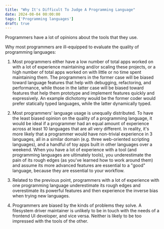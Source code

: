 ```yaml
---
title: "Why It's Difficult To Judge A Programming Language"
date: 2024-08-04 00:00:00
tags: ['Programming languages']
draft: true
---
```


Programmers have a lot of opinions about the tools that they use.

Why most programmers are ill-equipped to evaluate the quality of programming languages:

1. Most programmers either have a low number of total apps worked on with a lot of experience maintaining and/or scaling these projects, or a high number of total apps worked on with little or no time spent maintaining them. The programmers in the former case will be biased toward language features that help with debugging, refactoring, and performance, while those in the latter case will be biased toward features that help them prototype and implement features quickly and expressively. An example dichotomy would be the former coder would prefer statically typed languages, while the latter dynamically typed.

2. Most programmers' language usage is unequally distributed. To have the least biased opinion on the quality of a programming language, it would be ideal if a programmer had an equal amount of experience across at least 10 languages that are all very different. In reality, it's more likely that a programmer would have non-trivial experience in 3 languages, all in a similar domain (e.g. three web-oriented scripting languages), and a handful of toy apps built in other languages over a weekend. When you have a lot of experience with a tool (and programming languages are ultimately tools), you underestimate the pain of its rough edges (as you've learned how to work around them) and assume its more advanced features are essential to a "good" language, because they are essential to your workflow.

3. Related to the previous point, programmers with a lot of experience with one programming language underestimate its rough edges and overestimate its powerful features and then experience the inverse bias when trying new languages.

4. Programmers are biased by the kinds of problems they solve. A filesystem driver maintainer is unlikely to be in touch with the needs of a frontend UI developer, and vice versa. Neither is likely to be too impressed with the tools of the other.

